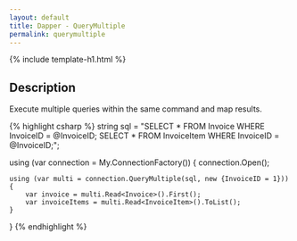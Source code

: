 ```yaml
---
layout: default
title: Dapper - QueryMultiple 
permalink: querymultiple
---
```


{% include template-h1.html %}

## Description
Execute multiple queries within the same command and map results.

{% highlight csharp %}
string sql = "SELECT * FROM Invoice WHERE InvoiceID = @InvoiceID; SELECT * FROM InvoiceItem WHERE InvoiceID = @InvoiceID;";

using (var connection = My.ConnectionFactory())
{
    connection.Open();

    using (var multi = connection.QueryMultiple(sql, new {InvoiceID = 1}))
    {
        var invoice = multi.Read<Invoice>().First();
        var invoiceItems = multi.Read<InvoiceItem>().ToList();
    }
}
{% endhighlight %}
